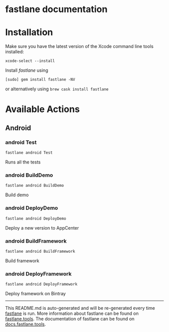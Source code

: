 fastlane documentation
================
# Installation

Make sure you have the latest version of the Xcode command line tools installed:

```
xcode-select --install
```

Install _fastlane_ using
```
[sudo] gem install fastlane -NV
```
or alternatively using `brew cask install fastlane`

# Available Actions
## Android
### android Test
```
fastlane android Test
```
Runs all the tests
### android BuildDemo
```
fastlane android BuildDemo
```
Build demo
### android DeployDemo
```
fastlane android DeployDemo
```
Deploy a new version to AppCenter
### android BuildFramework
```
fastlane android BuildFramework
```
Build framework
### android DeployFramework
```
fastlane android DeployFramework
```
Deploy framework on Bintray

----

This README.md is auto-generated and will be re-generated every time [fastlane](https://fastlane.tools) is run.
More information about fastlane can be found on [fastlane.tools](https://fastlane.tools).
The documentation of fastlane can be found on [docs.fastlane.tools](https://docs.fastlane.tools).
